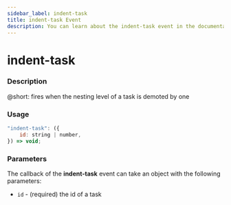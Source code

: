 ```yaml
---
sidebar_label: indent-task
title: indent-task Event
description: You can learn about the indent-task event in the documentation of the DHTMLX JavaScript To Do List library. Browse developer guides and API reference, try out code examples and live demos, and download a free 30-day evaluation version of DHTMLX To Do List.
---
```


# indent-task

### Description

@short: fires when the nesting level of a task is demoted by one

### Usage

~~~js
"indent-task": ({
    id: string | number,
}) => void;
~~~

### Parameters

The callback of the **indent-task** event can take an object with the following parameters:

- `id` - (required) the id of a task